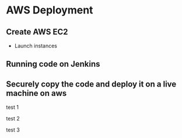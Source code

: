 # AWS Deployment
## Create AWS EC2
- Launch instances

## Running code on Jenkins

## Securely copy the code and deploy it on a live machine on aws


test 1

test 2

test 3
